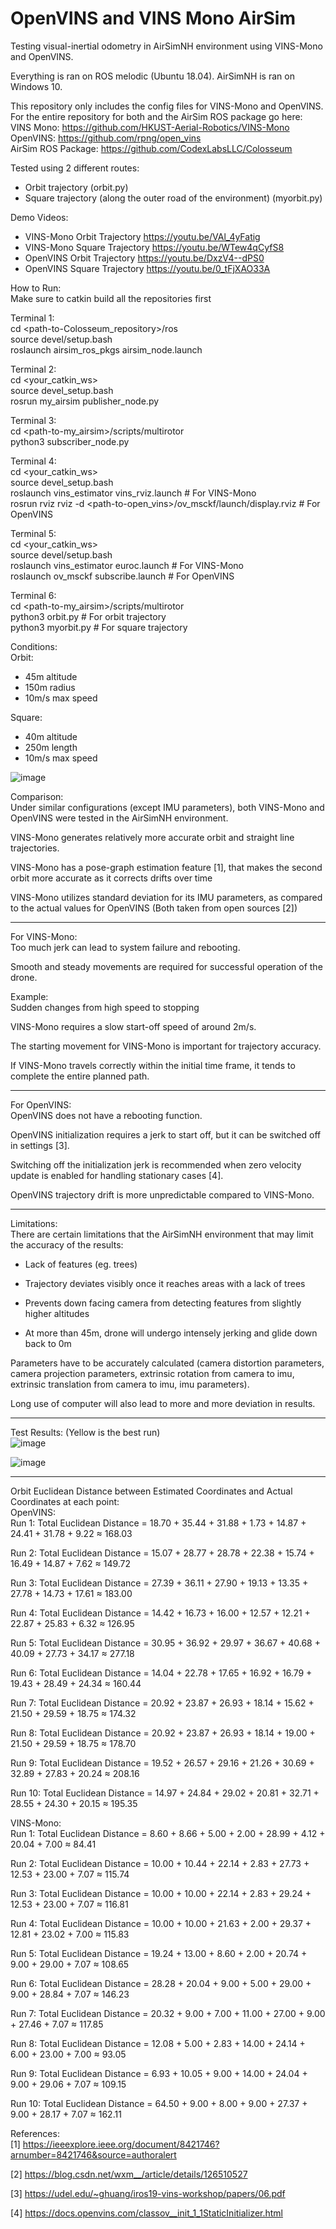 # OpenVINS and VINS Mono AirSim
 
Testing visual-inertial odometry in AirSimNH environment using VINS-Mono and OpenVINS.

Everything is ran on ROS melodic (Ubuntu 18.04). AirSimNH is ran on Windows 10.                                                         

This repository only includes the config files for VINS-Mono and OpenVINS. For the entire repository for both and the AirSim ROS package go here:                                                                                                      
VINS Mono: https://github.com/HKUST-Aerial-Robotics/VINS-Mono                                               
OpenVINS: https://github.com/rpng/open_vins                                                                 
AirSim ROS Package: https://github.com/CodexLabsLLC/Colosseum


Tested using 2 different routes:
- Orbit trajectory (orbit.py)
- Square trajectory (along the outer road of the environment) (myorbit.py)


Demo Videos:
- VINS-Mono Orbit Trajectory
  https://youtu.be/VAl_4yFatig
- VINS-Mono Square Trajectory
  https://youtu.be/WTew4qCyfS8
- OpenVINS Orbit Trajectory
  https://youtu.be/DxzV4--dPS0
- OpenVINS Square Trajectory
  https://youtu.be/0_tFjXAO33A

How to Run:                                                                                               
Make sure to catkin build all the repositories first

Terminal 1:                                                                                                                                                                      
cd <path-to-Colosseum_repository>/ros                                                                                                                                         
source devel/setup.bash                                                                                                                                                          
roslaunch airsim_ros_pkgs airsim_node.launch                                
 
Terminal 2:                                                                                                                                                                      
cd <your_catkin_ws>                                                                                                                                                            
source devel_setup.bash                                                                                                                                                          
rosrun my_airsim publisher_node.py
 
Terminal 3:                                                                                                                                                                       
cd <path-to-my_airsim>/scripts/multirotor                                                                                                                                        
python3 subscriber_node.py

Terminal 4:                                                                                                                                                                      
cd <your_catkin_ws>                                                                                                                                                               
source devel_setup.bash                                                                                                                                                          
roslaunch vins_estimator vins_rviz.launch          # For VINS-Mono                                                                                                               
rosrun rviz rviz -d <path-to-open_vins>/ov_msckf/launch/display.rviz          # For OpenVINS                                 
 
Terminal 5:                                                                                                                                                                      
cd <your_catkin_ws>                                                                                                                                                               
source devel/setup.bash                                                                                                                                                           
roslaunch vins_estimator euroc.launch          # For VINS-Mono                                                                                                                   
roslaunch ov_msckf subscribe.launch          # For OpenVINS
  
Terminal 6:                                                                                                                                                                    
cd <path-to-my_airsim>/scripts/multirotor                                                                                                                                       
python3 orbit.py          # For orbit trajectory                                                                                                                                 
python3 myorbit.py          # For square trajectory
 


Conditions:                                                                                                
Orbit:
- 45m altitude
- 150m radius
- 10m/s max speed

Square:
- 40m altitude
- 250m length
- 10m/s max speed


![image](https://github.com/Nicholaskoh1/OpenVINS-and-VINS-Mono-AIrSim/assets/124341280/8c654d64-3bb8-4d87-a2f2-6c9ba8341834)


Comparison:                                                                                                
Under similar configurations (except IMU parameters), both VINS-Mono and OpenVINS were tested in the AirSimNH environment.                                                  

VINS-Mono generates relatively more accurate orbit and straight line trajectories.

VINS-Mono has a pose-graph estimation feature [1], that makes the second orbit more accurate as it corrects drifts over time

VINS-Mono utilizes standard deviation for its IMU parameters, as compared to the actual values for OpenVINS (Both taken from open sources [2])

---------------------------------------------------------------------------------------------------------------
                                                                                                           

For VINS-Mono:                                                                                            
Too much jerk can lead to system failure and rebooting.

Smooth and steady movements are required for successful operation of the drone.

Example:                                                                                                      
Sudden changes from high speed to stopping

VINS-Mono requires a slow start-off speed of around 2m/s.

The starting movement for VINS-Mono is important for trajectory accuracy.

If VINS-Mono travels correctly within the initial time frame, it tends to complete the entire planned path.

---------------------------------------------------------------------------------------------------------------

For OpenVINS:                                                                                              
OpenVINS does not have a rebooting function.

OpenVINS initialization requires a jerk to start off, but it can be switched off in settings [3].

Switching off the initialization jerk is recommended when zero velocity update is enabled for handling stationary cases [4].

OpenVINS trajectory drift is more unpredictable compared to VINS-Mono.

---------------------------------------------------------------------------------------------------------------

Limitations:                                                                                           
There are certain limitations that the AirSimNH environment that may limit the accuracy of the results:
- Lack of features (eg. trees)
 
- Trajectory deviates visibly once it reaches areas with a lack of trees

- Prevents down facing camera from detecting features from slightly higher altitudes

- At more than 45m, drone will undergo intensely jerking and glide down back to 0m


Parameters have to be accurately calculated (camera distortion parameters, camera projection parameters, extrinsic rotation from camera to imu, extrinsic translation from camera to imu, imu parameters). 

Long use of computer will also lead to more and more deviation in results.

---------------------------------------------------------------------------------------------------------------

Test Results: (Yellow is the best run)                                                                                             
![image](https://github.com/Nicholaskoh1/OpenVINS-and-VINS-Mono-AIrSim/assets/124341280/450a3e58-03f1-4f7b-bcd8-35cb74ee2d62)

![image](https://github.com/Nicholaskoh1/OpenVINS-and-VINS-Mono-AIrSim/assets/124341280/8e9878d6-ca19-40e1-8884-e789e6ba5e64)

---------------------------------------------------------------------------------------------------------------

Orbit Euclidean Distance between Estimated Coordinates and Actual Coordinates at each point:          
OpenVINS:                                                                                                  
Run 1: Total Euclidean Distance = 18.70 + 35.44 + 31.88 + 1.73 + 14.87 + 24.41 + 31.78 + 9.22 ≈ 168.03

Run 2: Total Euclidean Distance = 15.07 + 28.77 + 28.78 + 22.38 + 15.74 + 16.49 + 14.87 + 7.62 ≈ 149.72

Run 3: Total Euclidean Distance = 27.39 + 36.11 + 27.90 + 19.13 + 13.35 + 27.78 + 14.73 + 17.61 ≈ 183.00

Run 4: Total Euclidean Distance = 14.42 + 16.73 + 16.00 + 12.57 + 12.21 + 22.87 + 25.83 + 6.32 ≈ 126.95

Run 5: Total Euclidean Distance = 30.95 + 36.92 + 29.97 + 36.67 + 40.68 + 40.09 + 27.73 + 34.17 ≈ 277.18

Run 6: Total Euclidean Distance = 14.04 + 22.78 + 17.65 + 16.92 + 16.79 + 19.43 + 28.49 + 24.34 ≈ 160.44

Run 7: Total Euclidean Distance = 20.92 + 23.87 + 26.93 + 18.14 + 15.62 + 21.50 + 29.59 + 18.75 ≈ 174.32

Run 8: Total Euclidean Distance = 20.92 + 23.87 + 26.93 + 18.14 + 19.00 + 21.50 + 29.59 + 18.75 ≈ 178.70

Run 9: Total Euclidean Distance = 19.52 + 26.57 + 29.16 + 21.26 + 30.69 + 32.89 + 27.83 + 20.24 ≈ 208.16

Run 10: Total Euclidean Distance = 14.97 + 24.84 + 29.02 + 20.81 + 32.71 + 28.55 + 24.30 + 20.15 ≈ 195.35


VINS-Mono:                                                                                                    
Run 1: Total Euclidean Distance = 8.60 + 8.66 + 5.00 + 2.00 + 28.99 + 4.12 + 20.04 + 7.00 ≈ 84.41

Run 2: Total Euclidean Distance = 10.00 + 10.44 + 22.14 + 2.83 + 27.73 + 12.53 + 23.00 + 7.07 ≈ 115.74

Run 3: Total Euclidean Distance = 10.00 + 10.00 + 22.14 + 2.83 + 29.24 + 12.53 + 23.00 + 7.07 ≈ 116.81

Run 4: Total Euclidean Distance = 10.00 + 10.00 + 21.63 + 2.00 + 29.37 + 12.81 + 23.02 + 7.00 ≈ 115.83

Run 5: Total Euclidean Distance = 19.24 + 13.00 + 8.60 + 2.00 + 20.74 + 9.00 + 29.00 + 7.07 ≈ 108.65

Run 6: Total Euclidean Distance = 28.28 + 20.04 + 9.00 + 5.00 + 29.00 + 9.00 + 28.84 + 7.07 ≈ 146.23

Run 7: Total Euclidean Distance = 20.32 + 9.00 + 7.00 + 11.00 + 27.00 + 9.00 + 27.46 + 7.07 ≈ 117.85

Run 8: Total Euclidean Distance = 12.08 + 5.00 + 2.83 + 14.00 + 24.14 + 6.00 + 23.00 + 7.00 ≈ 93.05

Run 9: Total Euclidean Distance = 6.93 + 10.05 + 9.00 + 14.00 + 24.04 + 9.00 + 29.06 + 7.07 ≈ 109.15

Run 10: Total Euclidean Distance = 64.50 + 9.00 + 8.00 + 9.00 + 27.37 + 9.00 + 28.17 + 7.07 ≈ 162.11


References:                                                                                           
[1] https://ieeexplore.ieee.org/document/8421746?arnumber=8421746&source=authoralert                          

[2] https://blog.csdn.net/wxm__/article/details/126510527 

[3] https://udel.edu/~ghuang/iros19-vins-workshop/papers/06.pdf

[4] https://docs.openvins.com/classov__init_1_1StaticInitializer.html 


